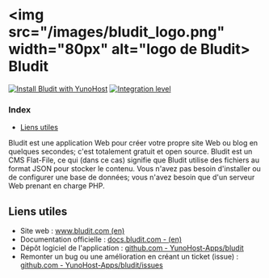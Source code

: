 # <img src="/images/bludit_logo.png" width="80px" alt="logo de Bludit> Bludit

[![Install Bludit with YunoHost](https://install-app.yunohost.org/install-with-yunohost.svg)](https://install-app.yunohost.org/?app=bludit) [![Integration level](https://dash.yunohost.org/integration/bludit.svg)](https://dash.yunohost.org/appci/app/bludit)

### Index

- [Liens utiles](#liens-utiles)

Bludit est une application Web pour créer votre propre site Web ou blog en quelques secondes; c'est totalement gratuit et open source. Bludit est un CMS Flat-File, ce qui (dans ce cas) signifie que Bludit utilise des fichiers au format JSON pour stocker le contenu. Vous n'avez pas besoin d'installer ou de configurer une base de données; vous n'avez besoin que d'un serveur Web prenant en charge PHP.

## Liens utiles

 + Site web : [www.bludit.com (en)](https://www.bludit.com/)
 + Documentation officielle : [docs.bludit.com - (en)](https://docs.bludit.com/en/)
 + Dépôt logiciel de l'application : [github.com - YunoHost-Apps/bludit](https://github.com/YunoHost-Apps/bludit_ynh)
 + Remonter un bug ou une amélioration en créant un ticket (issue) : [github.com - YunoHost-Apps/bludit/issues](https://github.com/YunoHost-Apps/bludit_ynh/issues)
